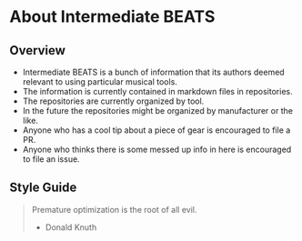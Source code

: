 # About Intermediate BEATS
## Overview
- Intermediate BEATS is a bunch of information that its authors deemed relevant to using particular musical tools.
- The information is currently contained in markdown files in repositories.
- The repositories are currently organized by tool. 
- In the future the repositories might be organized by manufacturer or the like.
- Anyone who has a cool tip about a piece of gear is encouraged to file a PR.
- Anyone who thinks there is some messed up info in here is encouraged to file an issue.

## Style Guide
> Premature optimization is the root of all evil. 
>
> - Donald Knuth
